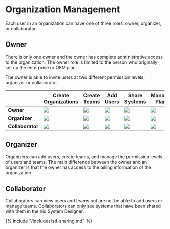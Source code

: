 # Organization Management

Each user in an organization can have one of three roles: owner, organizer, or collaborator.

## Owner
There is only one owner and the owner has complete administrative access to the organization. The owner role is limited to the person who originally set up the enterprise or OEM plan.

The owner is able to invite users at two different permission levels: organizer or collaborator.

| | Create Organizations | Create Teams | Add Users | Share Systems | Manage Plan |
| ------------- | ------------- | ------------- | ------------- | ------------- | ------------- |
| **Owner** | ![](/img/icons/checkmark-green.svg) | ![](/img/icons/checkmark-green.svg) | ![](/img/icons/checkmark-green.svg) | ![](/img/icons/checkmark-green.svg) | ![](/img/icons/checkmark-green.svg) |
| **Organizer** | ![](/img/icons/times-red.svg) |  ![](/img/icons/checkmark-green.svg) | ![](/img/icons/checkmark-green.svg) | ![](/img/icons/checkmark-green.svg) | ![](/img/icons/times-red.svg) |
| **Collaborator** | ![](/img/icons/times-red.svg) | ![](/img/icons/times-red.svg) | ![](/img/icons/times-red.svg) | ![](/img/icons/times-red.svg) | ![](/img/icons/times-red.svg) |


## Organizer
Organizers can add users, create teams, and manage the permission levels of users and teams. The main difference between the owner and an organizer is that the owner has access to the billing information of the organization.

## Collaborator
Collaborators can view users and teams but are not be able to add users or manage teams. Collaborators can only see systems that have been shared with them in the nio System Designer.

{% include "/includes/sd-sharing.md" %}
